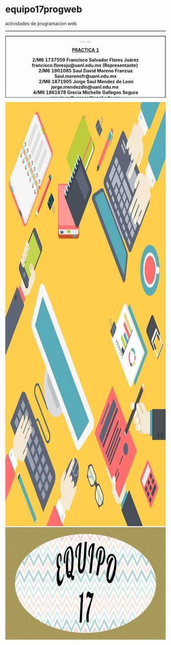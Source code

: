 # equipo17progweb
actividades de programacion web
<html>
<head>
<meta charset="utf-8">
<meta http-equiv="X-UA-Compatible" content="IE=edge">
<meta name="viewport" content="width=device-width, initial-scale=1.0">
<link href="file:///C|/Users/Greci/AppData/Roaming/Adobe/Dreamweaver 2021/es_MX/Configuration/Temp/Assets/eamC55A.tmp/css/bootstrap-4.4.1.css" rel="stylesheet" type="text/css">
</head>
<table width="200" border="1">
  
</table>

<body>
<table width="1326" height="194" border="1">
  <tbody>
    <tr>
<th scope="col"><button class="btn btn-primary" type="button" disabled> </button>
  <button class="btn btn-primary" type="button" disabled> </button>
  <p><a href="practica 1.html"> PRACTICA 1 </a><a href="practica 1.html"> </a><a href="practica 1.html"> </a></p>
    <figure>
      <figcaption> 2/M6 1737559 Francisco Salvador Flores Juárez francisco.floresju@uanl.edu.mx (Representante)&nbsp;</figcaption>
      <figcaption>2/M6 1901085 Saul David Moreno Franzua Saul.morenofr@uanl.edu.mx</figcaption>
      <figcaption>&nbsp;2/M6 1871905 Jorge Saul Mendez de Leon jorge.mendezdln@uanl.edu.mx&nbsp;</figcaption>
      <figcaption>4/M6 1861678 Grecia Michelle Gallegos Segura grecia.gallegossa@uanl.edu.mx</figcaption>
      <figcaption>&nbsp;2/M6 1857055 Lizeth Sarai García Hernández lizeth.garciahz@uanl.edu.mx&nbsp;</figcaption>
    </figure></th>
    </tr>
  </tbody>
</table>
<img src="fondo.jpg" width="1331" height="1331" alt=""/><img src="equipo17.jpg" width="1325" height="353" alt=""/>
</body>
</html>
